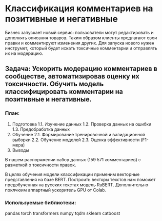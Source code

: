 # Классификация комментариев на позитивные и негативные

Бизнес запускает новый сервис: пользователи могут редактировать и дополнять описания товаров. Таким образом клиенты предлагают свои правки и комментируют изменения других. Для запуска нового нужен инструмет, который будет искать токсичные комментарии и отправлять их на модерацию.

## Задача: Ускорить модерацию комментариев в сообществе, автоматизировав оценку их токсичности. Обучить модель классифицировать комментарии на позитивные и негативные.

### План:
  1. Подготовка
    1.1. Изучение данных
    1.2. Проверка данных на ошибки
    1.3. Предобработка данных
  2. Обучение
    2.1. Формирование тренировочной и валидационной выборки
    2.2. Обучение моделей
    2.3. Оценка эффективности (F1-мера)
  3. Выводы

В нашем распоряжении набор данных (159 571 комментариев) с разметкой о токсичности правок.

В целях обучения модели классификации применим векторные представления на базе BERT.
Построить векторы текстов нам поможет предобученная на русских текстах модель RuBERT.
Дополнительно поклчюим аппартный ускоритель GPU от Colab.

### Используемые библиотеки:
  pandas
  torch
  transformers
  numpy
  tqdm
  sklearn
  catboost
